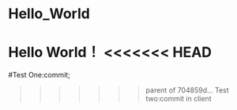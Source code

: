 # Hello_World
Hello World！
<<<<<<< HEAD
=======
#Test One:commit;
>>>>>>> parent of 704859d... Test two:commit in client
